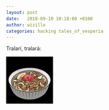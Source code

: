 ```yaml
---
layout: post
date:   2010-09-10 10:18:00 +0100
author: wizillo
categories: hacking tales_of_vesperia
---
```


Tralarí, tralará:

![](/img/2010/09/COOK_BEEFBOWL.TXV_.png)
